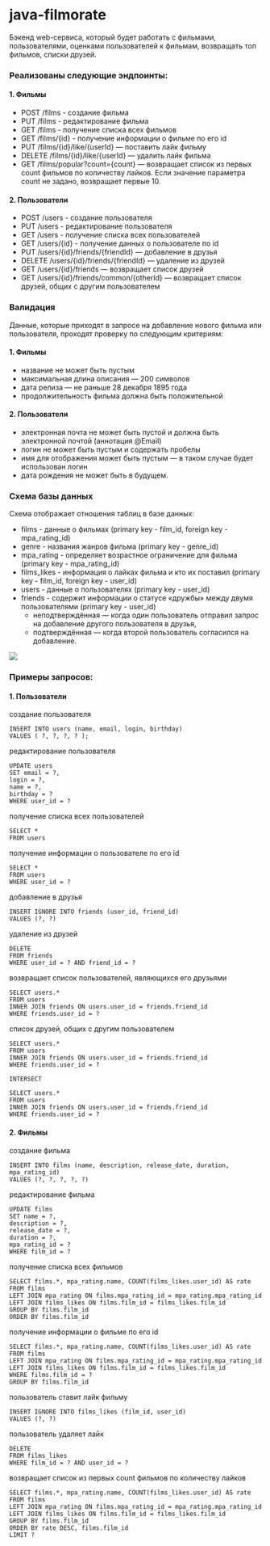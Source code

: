 # java-filmorate

Бэкенд web-сервиса, который будет работать с фильмами, пользователями, оценками пользователей к фильмам,
возвращать топ фильмов, списки друзей.

### Реализованы следующие эндпоинты:

#### 1. Фильмы

* POST /films - создание фильма
* PUT /films - редактирование фильма
* GET /films - получение списка всех фильмов
* GET /films/{id} - получение информации о фильме по его id
* PUT /films/{id}/like/{userId} — поставить лайк фильму
* DELETE /films/{id}/like/{userId} — удалить лайк фильма
* GET /films/popular?count={count} — возвращает список из первых count фильмов по количеству лайков.
  Если значение параметра count не задано, возвращает первые 10.

#### 2. Пользователи

* POST /users - создание пользователя
* PUT /users - редактирование пользователя
* GET /users - получение списка всех пользователей
* GET /users/{id} - получение данных о пользователе по id
* PUT /users/{id}/friends/{friendId} — добавление в друзья
* DELETE /users/{id}/friends/{friendId} — удаление из друзей
* GET /users/{id}/friends — возвращает список друзей
* GET /users/{id}/friends/common/{otherId} — возвращает список друзей, общих с другим пользователем

### Валидация

Данные, которые приходят в запросе на добавление нового фильма или пользователя,
проходят проверку по следующим критериям:

#### 1. Фильмы

* название не может быть пустым
* максимальная длина описания — 200 символов
* дата релиза — не раньше 28 декабря 1895 года
* продолжительность фильма должна быть положительной

#### 2. Пользователи

* электронная почта не может быть пустой и должна быть электронной почтой (аннотация @Email)
* логин не может быть пустым и содержать пробелы
* имя для отображения может быть пустым — в таком случае будет использован логин
* дата рождения не может быть в будущем.

### Схема базы данных

Схема отображает отношения таблиц в базе данных:

* films - данные о фильмах (primary key - film_id, foreign key - mpa_rating_id)
* genre - названия жанров фильма (primary key - genre_id)
* mpa_rating - определяет возрастное ограничение для фильма (primary key - mpa_rating_id)
* films_likes - информация о лайках фильма и кто их поставил (primary key - film_id, foreign key - user_id)
* users - данные о пользователях (primary key - user_id)
* friends - содержит информации о статусе «дружбы» между двумя пользователями (primary key - user_id)
    * неподтверждённая — когда один пользователь отправил запрос на добавление другого пользователя в друзья,
    * подтверждённая — когда второй пользователь согласился на добавление.

![](https://github.com/DaryaSerova/java-filmorate/compare/main...БД_java-filmorate?expand=1)

### Примеры запросов:

#### 1. Пользователи

создание пользователя

```
INSERT INTO users (name, email, login, birthday)
VALUES ( ?, ?, ?, ? );
```

редактирование пользователя

```
UPDATE users
SET email = ?,
login = ?,
name = ?,
birthday = ?
WHERE user_id = ?
```

получение списка всех пользователей

```
SELECT *
FROM users
```

получение информации о пользователе по его id

```
SELECT *
FROM users
WHERE user_id = ?
```

добавление в друзья

```
INSERT IGNORE INTO friends (user_id, friend_id)
VALUES (?, ?)
```

удаление из друзей

```
DELETE
FROM friends
WHERE user_id = ? AND friend_id = ?
```

возвращает список пользователей, являющихся его друзьями

```
SELECT users.*
FROM users
INNER JOIN friends ON users.user_id = friends.friend_id
WHERE friends.user_id = ?
```

список друзей, общих с другим пользователем

```
SELECT users.*
FROM users
INNER JOIN friends ON users.user_id = friends.friend_id
WHERE friends.user_id = ?

INTERSECT

SELECT users.*
FROM users
INNER JOIN friends ON users.user_id = friends.friend_id
WHERE friends.user_id = ?
```

#### 2. Фильмы

создание фильма

```
INSERT INTO films (name, description, release_date, duration, mpa_rating_id)
VALUES (?, ?, ?, ?, ?)
```

редактирование фильма

```
UPDATE films
SET name = ?,
description = ?,
release_date = ?,
duration = ?,
mpa_rating_id = ?
WHERE film_id = ?
```

получение списка всех фильмов

```
SELECT films.*, mpa_rating.name, COUNT(films_likes.user_id) AS rate
FROM films
LEFT JOIN mpa_rating ON films.mpa_rating_id = mpa_rating.mpa_rating_id
LEFT JOIN films_likes ON films.film_id = films_likes.film_id
GROUP BY films.film_id
ORDER BY films.film_id
```

получение информации о фильме по его id

```
SELECT films.*, mpa_rating.name, COUNT(films_likes.user_id) AS rate
FROM films
LEFT JOIN mpa_rating ON films.mpa_rating_id = mpa_rating.mpa_rating_id
LEFT JOIN films_likes ON films.film_id = films_likes.film_id
WHERE films.film_id = ?
GROUP BY films.film_id
```

пользователь ставит лайк фильму

```
INSERT IGNORE INTO films_likes (film_id, user_id)
VALUES (?, ?)
```

пользователь удаляет лайк

```
DELETE
FROM films_likes
WHERE film_id = ? AND user_id = ?
```

возвращает список из первых count фильмов по количеству лайков

```
SELECT films.*, mpa_rating.name, COUNT(films_likes.user_id) AS rate
FROM films
LEFT JOIN mpa_rating ON films.mpa_rating_id = mpa_rating.mpa_rating_id
LEFT JOIN films_likes ON films.film_id = films_likes.film_id
GROUP BY films.film_id
ORDER BY rate DESC, films.film_id
LIMIT ?
```
